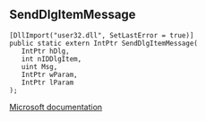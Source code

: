 ## SendDlgItemMessage

```
[DllImport("user32.dll", SetLastError = true)]
public static extern IntPtr SendDlgItemMessage(
   IntPtr hDlg,
   int nIDDlgItem,
   uint Msg,
   IntPtr wParam,
   IntPtr lParam
);
```

[Microsoft documentation](https://docs.microsoft.com/en-us/windows/win32/api/winuser/nf-winuser-senddlgitemmessage)

